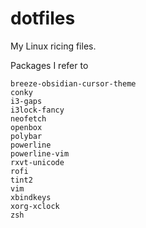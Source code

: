# dotfiles
My Linux ricing files. 

Packages I refer to
```
breeze-obsidian-cursor-theme
conky
i3-gaps
i3lock-fancy
neofetch
openbox
polybar
powerline
powerline-vim
rxvt-unicode
rofi
tint2
vim
xbindkeys
xorg-xclock
zsh
```
